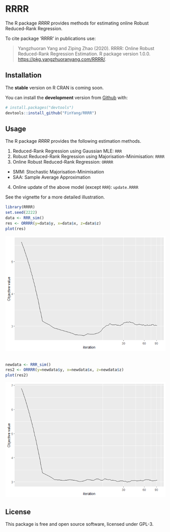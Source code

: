 
<!-- README.md is generated from README.Rmd. Please edit that file -->

# RRRR

The R package *RRRR* provides methods for estimating online Robust
Reduced-Rank Regression.

To cite package ‘RRRR’ in publications use:

> Yangzhuoran Yang and Ziping Zhao (2020). RRRR: Online Robust
> Reduced-Rank Regression Estimation. R package version 1.0.0.
> <https://pkg.yangzhuoranyang.com/RRRR/>.

## Installation

The **stable** version on R CRAN is coming soon.

You can install the **development** version from
[Github](https://github.com/FinYang/RRRR) with:

``` r
# install.packages("devtools")
devtools::install_github("FinYang/RRRR")
```

## Usage

The R package *RRRR* provides the following estimation methods.

1.  Reduced-Rank Regression using Gaussian MLE: `RRR`
2.  Robust Reduced-Rank Regression using Majorisation-Minimisation:
    `RRRR`
3.  Online Robust Reduced-Rank Regression: `ORRRR`

<!-- end list -->

  - SMM: Stochastic Majorisation-Minimisation
  - SAA: Sample Average Approximation

<!-- end list -->

4.  Online update of the above model (except `RRR`): `update.RRRR`

See the vignette for a more detailed illustration.

``` r
library(RRRR)
set.seed(2222)
data <- RRR_sim()
res <- ORRRR(y=data$y, x=data$x, z=data$z)
plot(res)
```

![](man/figures/README-unnamed-chunk-2-1.png)<!-- -->

``` r

newdata <- RRR_sim()
res2 <- ORRRR(y=newdata$y, x=newdata$x, z=newdata$z)
plot(res2)
```

![](man/figures/README-unnamed-chunk-2-2.png)<!-- -->

## License

This package is free and open source software, licensed under GPL-3.
